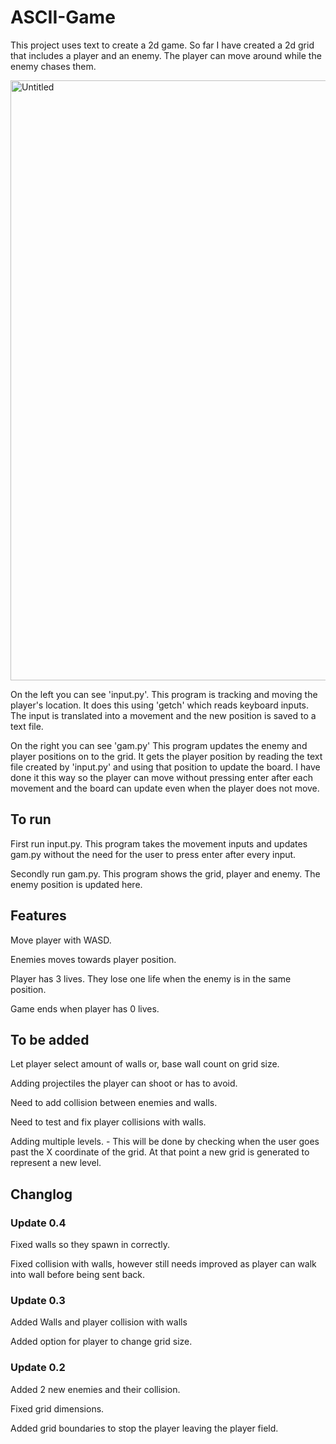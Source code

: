 # ASCII-Game
This project uses text to create a 2d game. So far I have created a 2d grid that includes a player and an enemy. The player can move around while the enemy chases them.

<img width="960" alt="Untitled" src="https://user-images.githubusercontent.com/67561957/220337536-ed0000da-4f07-4c32-956f-cd00a1ddda62.png">

On the left you can see 'input.py'. This program is tracking and moving the player's location. It does this using 'getch' which reads keyboard inputs. The input is translated into a movement and the new position is saved to a text file.

On the right you can see 'gam.py' This program updates the enemy and player positions on to the grid. It gets the player position by reading the text file created by 'input.py' and using that position to update the board. I have done it this way so the player can move without pressing enter after each movement and the board can update even when the player does not move.

## To run
First run input.py. This program takes the movement inputs and updates gam.py without the need for the user to press enter after every input.

Secondly run gam.py. This program shows the grid, player and enemy. The enemy position is updated here.

## Features
Move player with WASD.

Enemies moves towards player position.

Player has 3 lives. They lose one life when the enemy is in the same position.

Game ends when player has 0 lives.

## To be added
Let player select amount of walls or, base wall count on grid size.

Adding projectiles the player can shoot or has to avoid.

Need to add collision between enemies and walls.

Need to test and fix player collisions with walls.


Adding multiple levels. - This will be done by checking when the user goes past the X coordinate of the grid. At that point a new grid is generated to represent a new level.

## Changlog
### Update 0.4
Fixed walls so they spawn in correctly.

Fixed collision with walls, however still needs improved as player can walk into wall before being sent back.

### Update 0.3
Added Walls and player collision with walls

Added option for player to change grid size.

### Update 0.2
Added 2 new enemies and their collision.

Fixed grid dimensions.

Added grid boundaries to stop the player leaving the player field.
